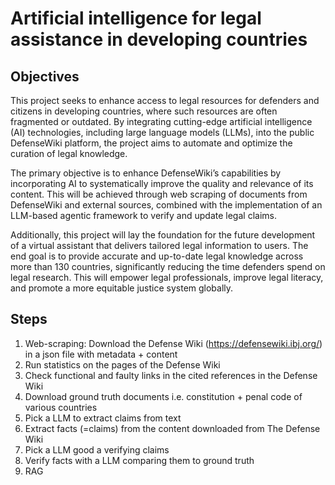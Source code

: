 # Artificial intelligence for legal assistance in developing countries

## Objectives

This project seeks to enhance access to legal resources for defenders and citizens in developing countries, where such resources are often fragmented or outdated. By integrating cutting-edge artificial intelligence (AI) technologies, including large language models (LLMs), into the public DefenseWiki platform, the project aims to automate and optimize the curation of legal knowledge.
 
The primary objective is to enhance DefenseWiki’s capabilities by incorporating AI to systematically improve the quality and relevance of its content. This will be achieved through web scraping of documents from DefenseWiki and external sources, combined with the implementation of an LLM-based agentic framework to verify and update legal claims.
 
Additionally, this project will lay the foundation for the future development of a virtual assistant that delivers tailored legal information to users. The end goal is to provide accurate and up-to-date legal knowledge across more than 130 countries, significantly reducing the time defenders spend on legal research. This will empower legal professionals, improve legal literacy, and promote a more equitable justice system globally.


## Steps

1. Web-scraping: Download the Defense Wiki (https://defensewiki.ibj.org/) in a json file with metadata + content
2. Run statistics on the pages of the Defense Wiki
3. Check functional and faulty links in the cited references in the Defense Wiki
4. Download ground truth documents i.e. constitution + penal code of various countries
5. Pick a LLM to extract claims from text
5. Extract facts (=claims) from the content downloaded from The Defense Wiki
6. Pick a LLM good a verifying claims
7. Verify facts with a LLM comparing them to ground truth
8. RAG
